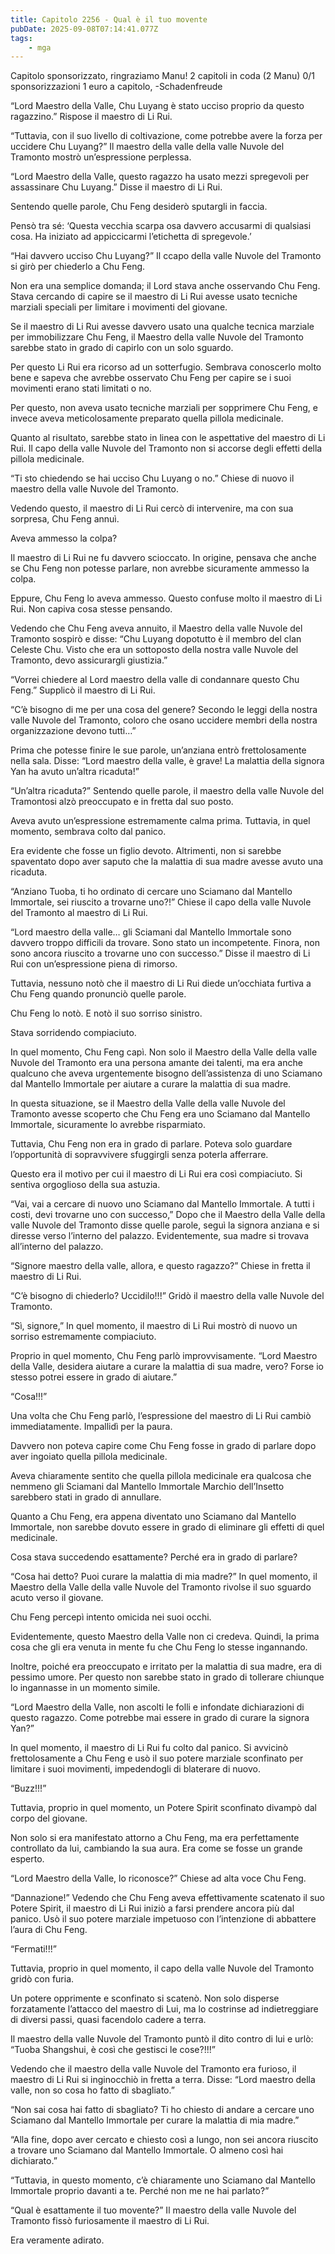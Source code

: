 ```yaml
---
title: Capitolo 2256 - Qual è il tuo movente
pubDate: 2025-09-08T07:14:41.077Z
tags:
    - mga
---
```



Capitolo sponsorizzato, ringraziamo Manu!
2 capitoli in coda (2 Manu)
0/1 sponsorizzazioni 1 euro a capitolo,
-Schadenfreude


“Lord Maestro della Valle, Chu Luyang è stato ucciso proprio da questo ragazzino.” Rispose il maestro di Li Rui.


“Tuttavia, con il suo livello di coltivazione, come potrebbe avere la forza per uccidere Chu Luyang?” Il maestro della valle della valle Nuvole del Tramonto mostrò un’espressione perplessa.


“Lord Maestro della Valle, questo ragazzo ha usato mezzi spregevoli per assassinare Chu Luyang.” Disse il maestro di Li Rui.


Sentendo quelle parole, Chu Feng desiderò sputargli in faccia.


Pensò tra sé: ‘Questa vecchia scarpa osa davvero accusarmi di qualsiasi cosa. Ha iniziato ad appiccicarmi l’etichetta di spregevole.’


“Hai davvero ucciso Chu Luyang?” Il ccapo della valle Nuvole del Tramonto si girò per chiederlo a Chu Feng.


Non era una semplice domanda; il Lord stava anche osservando Chu Feng. Stava cercando di capire se il maestro di Li Rui avesse usato tecniche marziali speciali per limitare i movimenti del giovane.


Se il maestro di Li Rui avesse davvero usato una qualche tecnica marziale per immobilizzare Chu Feng, il Maestro della valle Nuvole del Tramonto sarebbe stato in grado di capirlo con un solo sguardo.


Per questo Li Rui era ricorso ad un sotterfugio. Sembrava conoscerlo molto bene e sapeva che avrebbe osservato Chu Feng per capire se i suoi movimenti erano stati limitati o no.


Per questo, non aveva usato tecniche marziali per sopprimere Chu Feng, e invece aveva meticolosamente preparato quella pillola medicinale.


Quanto al risultato, sarebbe stato in linea con le aspettative del maestro di Li Rui. Il capo della valle Nuvole del Tramonto non si accorse degli effetti della pillola medicinale.


“Ti sto chiedendo se hai ucciso Chu Luyang o no.” Chiese di nuovo il maestro della valle Nuvole del Tramonto.


Vedendo questo, il maestro di Li Rui cercò di intervenire, ma con sua sorpresa, Chu Feng annuì.


Aveva ammesso la colpa?


Il maestro di Li Rui ne fu davvero scioccato. In origine, pensava che anche se Chu Feng non potesse parlare, non avrebbe sicuramente ammesso la colpa.


Eppure, Chu Feng lo aveva ammesso. Questo confuse molto il maestro di Li Rui. Non capiva cosa stesse pensando.


Vedendo che Chu Feng aveva annuito, il Maestro della valle Nuvole del Tramonto sospirò e disse: “Chu Luyang dopotutto è il membro del clan Celeste Chu. Visto che era un sottoposto della nostra valle Nuvole del Tramonto, devo assicurargli giustizia.”


“Vorrei chiedere al Lord maestro della valle di condannare questo Chu Feng.” Supplicò il maestro di Li Rui.


“C’è bisogno di me per una cosa del genere? Secondo le leggi della nostra valle Nuvole del Tramonto, coloro che osano uccidere membri della nostra organizzazione devono tutti…”


Prima che potesse finire le sue parole, un’anziana entrò frettolosamente nella sala. Disse: “Lord maestro della valle, è grave! La malattia della signora Yan ha avuto un’altra ricaduta!”


“Un’altra ricaduta?” Sentendo quelle parole, il maestro della valle Nuvole del Tramontosi alzò preoccupato e in fretta dal suo posto.


Aveva avuto un’espressione estremamente calma prima. Tuttavia, in quel momento, sembrava colto dal panico.


Era evidente che fosse un figlio devoto. Altrimenti, non si sarebbe spaventato dopo aver saputo che la malattia di sua madre avesse avuto una ricaduta.


“Anziano Tuoba, ti ho ordinato di cercare uno Sciamano dal Mantello Immortale, sei riuscito a trovarne uno?!” Chiese il capo della valle Nuvole del Tramonto al maestro di Li Rui.


“Lord maestro della valle… gli Sciamani dal Mantello Immortale sono davvero troppo difficili da trovare. Sono stato un incompetente. Finora, non sono ancora riuscito a trovarne uno con successo.” Disse il maestro di Li Rui con un’espressione piena di rimorso.


Tuttavia, nessuno notò che il maestro di Li Rui diede un’occhiata furtiva a Chu Feng quando pronunciò quelle parole.


Chu Feng lo notò. E notò il suo sorriso sinistro.


Stava sorridendo compiaciuto.


In quel momento, Chu Feng capì. Non solo il Maestro della Valle della valle Nuvole del Tramonto era una persona amante dei talenti, ma era anche qualcuno che aveva urgentemente bisogno dell’assistenza di uno Sciamano dal Mantello Immortale per aiutare a curare la malattia di sua madre.


In questa situazione, se il Maestro della Valle della valle Nuvole del Tramonto avesse scoperto che Chu Feng era uno Sciamano dal Mantello Immortale, sicuramente lo avrebbe risparmiato.


Tuttavia, Chu Feng non era in grado di parlare. Poteva solo guardare l’opportunità di sopravvivere sfuggirgli senza poterla afferrare.


Questo era il motivo per cui il maestro di Li Rui era così compiaciuto. Si sentiva orgoglioso della sua astuzia.


“Vai, vai a cercare di nuovo uno Sciamano dal Mantello Immortale. A tutti i costi, devi trovarne uno con successo,” Dopo che il Maestro della Valle della valle Nuvole del Tramonto disse quelle parole, seguì la signora anziana e si diresse verso l’interno del palazzo. Evidentemente, sua madre si trovava all’interno del palazzo.


“Signore maestro della valle, allora, e questo ragazzo?” Chiese in fretta il maestro di Li Rui.


“C’è bisogno di chiederlo? Uccidilo!!!” Gridò il maestro della valle Nuvole del Tramonto.


“Sì, signore,” In quel momento, il maestro di Li Rui mostrò di nuovo un sorriso estremamente compiaciuto.


Proprio in quel momento, Chu Feng parlò improvvisamente. “Lord Maestro della Valle, desidera aiutare a curare la malattia di sua madre, vero? Forse io stesso potrei essere in grado di aiutare.”


“Cosa!!!”


Una volta che Chu Feng parlò, l’espressione del maestro di Li Rui cambiò immediatamente. Impallidì per la paura.


Davvero non poteva capire come Chu Feng fosse in grado di parlare dopo aver ingoiato quella pillola medicinale.


Aveva chiaramente sentito che quella pillola medicinale era qualcosa che nemmeno gli Sciamani dal Mantello Immortale Marchio dell’Insetto sarebbero stati in grado di annullare.


Quanto a Chu Feng, era appena diventato uno Sciamano dal Mantello Immortale, non sarebbe dovuto essere in grado di eliminare gli effetti di quel medicinale.


Cosa stava succedendo esattamente? Perché era in grado di parlare?


“Cosa hai detto? Puoi curare la malattia di mia madre?” In quel momento, il Maestro della Valle della valle Nuvole del Tramonto rivolse il suo sguardo acuto verso il giovane.


Chu Feng percepì intento omicida nei suoi occhi.


Evidentemente, questo Maestro della Valle non ci credeva. Quindi, la prima cosa che gli era venuta in mente fu che Chu Feng lo stesse ingannando.


Inoltre, poiché era preoccupato e irritato per la malattia di sua madre, era di pessimo umore. Per questo non sarebbe stato in grado di tollerare chiunque lo ingannasse in un momento simile.


“Lord Maestro della Valle, non ascolti le folli e infondate dichiarazioni di questo ragazzo. Come potrebbe mai essere in grado di curare la signora Yan?”


In quel momento, il maestro di Li Rui fu colto dal panico. Si avvicinò frettolosamente a Chu Feng e usò il suo potere marziale sconfinato per limitare i suoi movimenti, impedendogli di blaterare di nuovo.


“Buzz!!!”


Tuttavia, proprio in quel momento, un Potere Spirit sconfinato divampò dal corpo del giovane.


Non solo si era manifestato attorno a Chu Feng, ma era perfettamente controllato da lui, cambiando la sua aura. Era come se fosse un grande esperto.


“Lord Maestro della Valle, lo riconosce?” Chiese ad alta voce Chu Feng.


“Dannazione!” Vedendo che Chu Feng aveva effettivamente scatenato il suo Potere Spirit, il maestro di Li Rui iniziò a farsi prendere ancora più dal panico. Usò il suo potere marziale impetuoso con l’intenzione di abbattere l’aura di Chu Feng.


“Fermati!!!”


Tuttavia, proprio in quel momento, il capo della valle Nuvole del Tramonto gridò con furia.


Un potere opprimente e sconfinato si scatenò. Non solo disperse forzatamente l’attacco del maestro di Lui, ma lo costrinse ad indietreggiare di diversi passi, quasi facendolo cadere a terra.


Il maestro della valle Nuvole del Tramonto puntò il dito contro di lui e urlò: “Tuoba Shangshui, è così che gestisci le cose?!!!”


Vedendo che il maestro della valle Nuvole del Tramonto era furioso, il maestro di Li Rui si inginocchiò in fretta a terra. Disse: “Lord maestro della valle, non so cosa ho fatto di sbagliato.”


“Non sai cosa hai fatto di sbagliato? Ti ho chiesto di andare a cercare uno Sciamano dal Mantello Immortale per curare la malattia di mia madre.”


“Alla fine, dopo aver cercato e chiesto così a lungo, non sei ancora riuscito a trovare uno Sciamano dal Mantello Immortale. O almeno così hai dichiarato.”


“Tuttavia, in questo momento, c’è chiaramente uno Sciamano dal Mantello Immortale proprio davanti a te. Perché non me ne hai parlato?”


“Qual è esattamente il tuo movente?” Il maestro della valle Nuvole del Tramonto fissò furiosamente il maestro di Li Rui.


Era veramente adirato.

